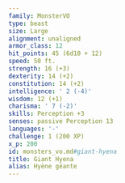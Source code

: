 ```yaml
---
family: MonsterVO
type: beast
size: Large
alignment: unaligned
armor_class: 12
hit_points: 45 (6d10 + 12)
speed: 50 ft.
strength: 16 (+3)
dexterity: 14 (+2)
constitution: 14 (+2)
intelligence: ' 2 (-4)'
wisdom: 12 (+1)
charisma: ' 7 (-2)'
skills: Perception +3
senses: passive Perception 13
languages: '-'
challenge: 1 (200 XP)
x_p: 200
id: monsters_vo.md#giant-hyena
title: Giant Hyena
alias: Hyène géante
---
```


